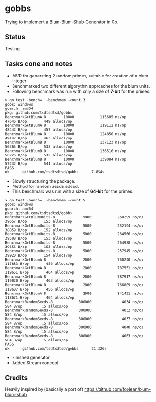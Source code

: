 # gobbs

Trying to implement a Blum-Blum-Shub-Generator in Go.

## Status

Testing

## Tasks done and notes

- MVP for generating 2 random primes, suitable for creation of a blum integer
- Benchmarked two different algorythm approaches for the blum units. 
- Following benchmark was run with only a size of **7-bit** for the primes:

```
> go test -bench=. -benchmem -count 3 
goos: windows
goarch: amd64
pkg: github.com/tsdtsdtsd/gobbs
BenchmarkGetBlumA-8        10000            115685 ns/op           47646 B/op        449 allocs/op
BenchmarkGetBlumA-8        10000            119112 ns/op           48442 B/op        457 allocs/op
BenchmarkGetBlumA-8        10000            124850 ns/op           49142 B/op        463 allocs/op
BenchmarkGetBlumB-8        10000            137123 ns/op           56365 B/op        533 allocs/op
BenchmarkGetBlumB-8        10000            136516 ns/op           56226 B/op        532 allocs/op
BenchmarkGetBlumB-8        10000            139084 ns/op           57232 B/op        541 allocs/op
PASS
ok      github.com/tsdtsdtsd/gobbs      7.854s
```

- Slowly structuring the package. 
- Method for random seeds added.
- This benchmark was run with a size of **64-bit** for the primes:

```
> go test -bench=. -benchmem -count 5 
goos: windows
goarch: amd64
pkg: github.com/tsdtsdtsd/gobbs
BenchmarkGetBlumUnits-8             5000            260299 ns/op           39657 B/op        153 allocs/op
BenchmarkGetBlumUnits-8             5000            252194 ns/op           38859 B/op        152 allocs/op
BenchmarkGetBlumUnits-8             5000            264566 ns/op           39508 B/op        153 allocs/op
BenchmarkGetBlumUnits-8             5000            264938 ns/op           39656 B/op        153 allocs/op
BenchmarkGetBlumUnits-8             5000            257945 ns/op           39920 B/op        154 allocs/op
BenchmarkGetBlumA-8                 2000            760240 ns/op          117883 B/op        456 allocs/op
BenchmarkGetBlumA-8                 2000            787551 ns/op          119651 B/op        464 allocs/op
BenchmarkGetBlumA-8                 2000            787917 ns/op          119020 B/op        463 allocs/op
BenchmarkGetBlumA-8                 2000            766809 ns/op          118607 B/op        456 allocs/op
BenchmarkGetBlumA-8                 2000            841421 ns/op          118671 B/op        464 allocs/op
BenchmarkRandomSeeds-8            300000              4034 ns/op             584 B/op         15 allocs/op
BenchmarkRandomSeeds-8            300000              4032 ns/op             584 B/op         15 allocs/op
BenchmarkRandomSeeds-8            300000              4037 ns/op             584 B/op         15 allocs/op
BenchmarkRandomSeeds-8            300000              4040 ns/op             584 B/op         15 allocs/op
BenchmarkRandomSeeds-8            300000              4063 ns/op             584 B/op         15 allocs/op
PASS
ok      github.com/tsdtsdtsd/gobbs      21.326s
```

- Finished generator
- Added Stream concept

## Credits

Heavily inspired by (basically a port of) https://github.com/foolean/blum-blum-shub